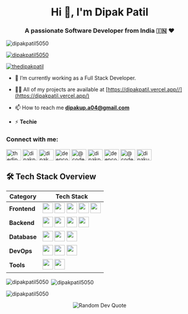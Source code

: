 <h1 align="center">Hi 👋, I'm Dipak Patil</h1>
<h3 align="center">A passionate Software Developer from India 🇮🇳 ❤️</h3>

<p align="left"> <img src="https://komarev.com/ghpvc/?username=dipakpatil5050&label=Profile%20views&color=0e75b6&style=flat" alt="dipakpatil5050" /> </p>

<p align="left"> <a href="https://github.com/ryo-ma/github-profile-trophy"><img src="https://github-profile-trophy.vercel.app/?username=dipakpatil5050" alt="dipakpatil5050" /></a> </p>

<p align="left"> <a href="https://twitter.com/thedipakpatil" target="blank"><img src="https://img.shields.io/twitter/follow/thedipakpatil?logo=twitter&style=for-the-badge" alt="thedipakpatil" /></a> </p>

- 🔭 I’m currently working  as a Full Stack Developer.

- 👨‍💻 All of my projects are available at [https://dipakpatil.vercel.app//](https://dipakpatil.vercel.app/)

- 📫 How to reach me **dipakup.a04@gmail.com**

- ⚡ **Techie**

<h3 align="left">Connect with me:</h3>
<p align="left">
<a href="https://twitter.com/thedipakpatil" target="blank"><img align="center" src="https://raw.githubusercontent.com/rahuldkjain/github-profile-readme-generator/master/src/images/icons/Social/twitter.svg" alt="thedipakpatil" height="30" width="40" /></a>
<a href="https://linkedin.com/in/dipakpatil50" target="blank"><img align="center" src="https://raw.githubusercontent.com/rahuldkjain/github-profile-readme-generator/master/src/images/icons/Social/linked-in-alt.svg" alt="dipakpatil50" height="30" width="40" /></a>
<a href="https://www.youtube.com/c/dipak patil" target="blank"><img align="center" src="https://raw.githubusercontent.com/rahuldkjain/github-profile-readme-generator/master/src/images/icons/Social/youtube.svg" alt="dipak patil" height="30" width="40" /></a>
<a href="https://www.codechef.com/users/deepcode50" target="blank"><img align="center" src="https://cdn.jsdelivr.net/npm/simple-icons@3.1.0/icons/codechef.svg" alt="deepcode50" height="30" width="40" /></a>
<a href="https://www.hackerrank.com/@code_deep" target="blank"><img align="center" src="https://raw.githubusercontent.com/rahuldkjain/github-profile-readme-generator/master/src/images/icons/Social/hackerrank.svg" alt="@code_deep" height="30" width="40" /></a>
<a href="https://codeforces.com/profile/dipakpatil5050" target="blank"><img align="center" src="https://raw.githubusercontent.com/rahuldkjain/github-profile-readme-generator/master/src/images/icons/Social/codeforces.svg" alt="dipakpatil5050" height="30" width="40" /></a>
<a href="https://www.leetcode.com/deepcode50" target="blank"><img align="center" src="https://raw.githubusercontent.com/rahuldkjain/github-profile-readme-generator/master/src/images/icons/Social/leet-code.svg" alt="deepcode50" height="30" width="40" /></a>
<a href="https://www.hackerearth.com/@code_deep" target="blank"><img align="center" src="https://raw.githubusercontent.com/rahuldkjain/github-profile-readme-generator/master/src/images/icons/Social/hackerearth.svg" alt="@code_deep" height="30" width="40" /></a>
<a href="https://auth.geeksforgeeks.org/user/dipakupa04" target="blank"><img align="center" src="https://raw.githubusercontent.com/rahuldkjain/github-profile-readme-generator/master/src/images/icons/Social/geeks-for-geeks.svg" alt="dipakupa04" height="30" width="40" /></a>
</p>


## 🛠️ Tech Stack Overview  

<div align="center">

| **Category** | **Tech Stack** |
|-------------|----------------|
| **Frontend** | <img src="https://img.shields.io/badge/React-%2320232a.svg?style=flat&logo=react&logoColor=%2361DAFB" height="28px"/> <img src="https://img.shields.io/badge/React_Native-20232A?style=flat&logo=react&logoColor=61DAFB" height="28px"/> <img src="https://img.shields.io/badge/JavaScript-F7DF1E?style=flat&logo=javascript&logoColor=black" height="28px"/> <img src="https://img.shields.io/badge/TypeScript-%23007ACC.svg?style=flat&logo=typescript&logoColor=white" height="28px"/> <img src="https://img.shields.io/badge/Redux_Toolkit-764ABC?style=flat&logo=redux&logoColor=white" height="28px"/> |
| **Backend** | <img src="https://img.shields.io/badge/Node.js-6DA55F?style=flat&logo=node.js&logoColor=white" height="28px"/> <img src="https://img.shields.io/badge/Express.js-%23404d59.svg?style=flat&logo=express&logoColor=%2361DAFB" height="28px"/> <img src="https://img.shields.io/badge/Java-%23ED8B00.svg?style=flat&logo=java&logoColor=white" height="28px"/> <img src="https://img.shields.io/badge/Spring_Boot-6DB33F?style=flat&logo=spring-boot&logoColor=white" height="28px"/> |
| **Database** | <img src="https://img.shields.io/badge/MongoDB-%234ea94b.svg?style=flat&logo=mongodb&logoColor=white" height="28px"/> <img src="https://img.shields.io/badge/PostgreSQL-%23316192.svg?style=flat&logo=postgresql&logoColor=white" height="28px"/> <img src="https://img.shields.io/badge/MySQL-%2300f.svg?style=flat&logo=mysql&logoColor=white" height="28px"/> |
| **DevOps** | <img src="https://img.shields.io/badge/Docker-%230db7ed.svg?style=flat&logo=docker&logoColor=white" height="28px"/> <img src="https://img.shields.io/badge/Kubernetes-326ce5.svg?style=flat&logo=kubernetes&logoColor=white" height="28px"/> <img src="https://img.shields.io/badge/AWS-%23FF9900.svg?style=flat&logo=amazon-aws&logoColor=white" height="28px"/> |
| **Tools** | <img src="https://img.shields.io/badge/GitHub-%23121011.svg?style=flat&logo=github&logoColor=white" height="28px"/> <img src="https://img.shields.io/badge/Visual_Studio_Code-0078d7.svg?style=flat&logo=visual-studio-code&logoColor=white" height="28px"/> |


</div>






<p><img align="left" src="https://github-readme-stats.vercel.app/api/top-langs?username=dipakpatil5050&show_icons=true&locale=en&layout=compact" alt="dipakpatil5050" /></p>

<p>&nbsp;<img align="center" src="https://github-readme-stats.vercel.app/api?username=dipakpatil5050&show_icons=true&locale=en" alt="dipakpatil5050" /></p>

<p><img align="center" src="https://github-readme-streak-stats.herokuapp.com/?user=dipakpatil5050&" alt="dipakpatil5050" /></p>



<p align="center">
  <img src="https://quotes-github-readme.vercel.app/api?type=horizontal&theme=dark" alt="Random Dev Quote" />
</p>
